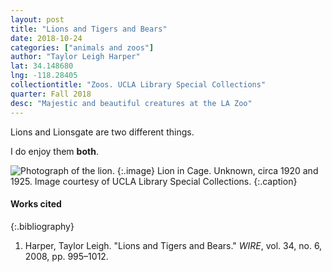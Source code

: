 ```yaml
---
layout: post
title: "Lions and Tigers and Bears"
date: 2018-10-24
categories: ["animals and zoos"]
author: "Taylor Leigh Harper"
lat: 34.148680
lng: -118.28405
collectiontitle: "Zoos. UCLA Library Special Collections"
quarter: Fall 2018
desc: "Majestic and beautiful creatures at the LA Zoo"
---
```

Lions and Lionsgate are two different things.

I do enjoy them **both**.


![Photograph of the lion.](images/zoo_1.jpg)
   {:.image}
Lion in Cage. Unknown, circa 1920 and 1925. Image courtesy of UCLA Library Special Collections.
   {:.caption}
#### Works cited

{:.bibliography}
1. Harper, Taylor Leigh. "Lions and Tigers and Bears." _WIRE_, vol. 34, no. 6, 2008, pp. 995–1012.
